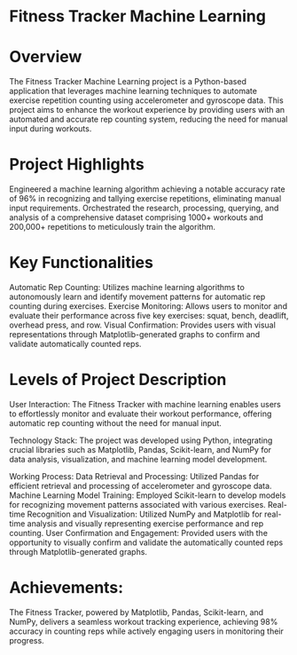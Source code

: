 # Fitness Tracker Machine Learning

# Overview
The Fitness Tracker Machine Learning project is a Python-based application that leverages machine learning techniques to automate exercise repetition counting using accelerometer and gyroscope data. This project aims to enhance the workout experience by providing users with an automated and accurate rep counting system, reducing the need for manual input during workouts.

# Project Highlights
Engineered a machine learning algorithm achieving a notable accuracy rate of 96% in recognizing and tallying exercise repetitions, eliminating manual input requirements.
Orchestrated the research, processing, querying, and analysis of a comprehensive dataset comprising 1000+ workouts and 200,000+ repetitions to meticulously train the algorithm.

# Key Functionalities
Automatic Rep Counting: Utilizes machine learning algorithms to autonomously learn and identify movement patterns for automatic rep counting during exercises.
Exercise Monitoring: Allows users to monitor and evaluate their performance across five key exercises: squat, bench, deadlift, overhead press, and row.
Visual Confirmation: Provides users with visual representations through Matplotlib-generated graphs to confirm and validate automatically counted reps.

# Levels of Project Description

User Interaction:
The Fitness Tracker with machine learning enables users to effortlessly monitor and evaluate their workout performance, offering automatic rep counting without the need for manual input.

Technology Stack:
The project was developed using Python, integrating crucial libraries such as Matplotlib, Pandas, Scikit-learn, and NumPy for data analysis, visualization, and machine learning model development.

Working Process:
Data Retrieval and Processing: Utilized Pandas for efficient retrieval and processing of accelerometer and gyroscope data.
Machine Learning Model Training: Employed Scikit-learn to develop models for recognizing movement patterns associated with various exercises.
Real-time Recognition and Visualization: Utilized NumPy and Matplotlib for real-time analysis and visually representing exercise performance and rep counting.
User Confirmation and Engagement: Provided users with the opportunity to visually confirm and validate the automatically counted reps through Matplotlib-generated graphs.

# Achievements:
The Fitness Tracker, powered by Matplotlib, Pandas, Scikit-learn, and NumPy, delivers a seamless workout tracking experience, achieving 98% accuracy in counting reps while actively engaging users in monitoring their progress.
